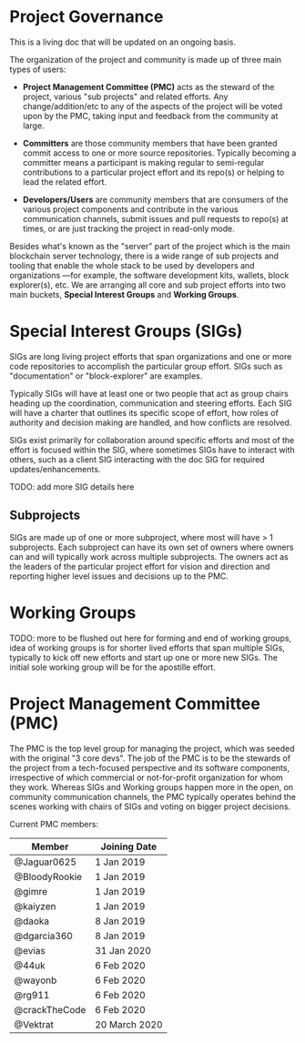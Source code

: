 # Project Governance

This is a living doc that will be updated on an ongoing basis.

The organization of the project and community is made up of three main types of users:

* **Project Management Committee (PMC)** acts as the steward of the project, various "sub projects" and related efforts. Any change/addition/etc to any of the aspects of the project will be voted upon by the PMC, taking input and feedback from the community at large.

* **Committers** are those community members that have been granted commit access to one or more source repositories.  Typically becoming a committer means a participant is making regular to semi-regular contributions to a particular project effort and its repo(s) or helping to lead the related effort.

* **Developers/Users** are community members that are consumers of the various project components and contribute in the various communication channels, submit issues and pull requests to repo(s) at times, or are just tracking the project in read-only mode.

Besides what's known as the "server" part of the project which is the main blockchain server technology, there is a wide range of sub projects and tooling that enable the whole stack to be used by developers and organizations —for example, the software development kits, wallets, block explorer(s), etc.  We are arranging all core and sub project efforts into two main buckets, **Special Interest Groups** and **Working Groups**.

# Special Interest Groups (SIGs)

SIGs are long living project efforts that span organizations and one or more code repositories to accomplish the particular group effort.  SIGs such as "documentation" or "block-explorer" are examples.

Typically SIGs will have at least one or two people that act as group chairs heading up the coordination, communication and steering efforts.  Each SIG will have a charter that outlines its specific scope of effort, how roles of authority and decision making are handled, and how conflicts are resolved.

SIGs exist primarily for collaboration around specific efforts and most of the effort is focused within the SIG, where sometimes SIGs have to interact with others, such as a client SIG interacting with the doc SIG for required updates/enhancements.

TODO: add more SIG details here

## Subprojects

SIGs are made up of one or more subproject, where most will have > 1 subprojects.  Each subproject can have its own set of owners where owners can and will typically work across multiple subprojects.  The owners act as the leaders of the particular project effort for vision and direction and reporting higher level issues and decisions up to the PMC.

# Working Groups

TODO: more to be flushed out here for forming and end of working groups, idea of working groups is for shorter lived efforts that span multiple SIGs, typically to kick off new efforts and start up one or more new SIGs.  The initial sole working group will be for the apostille effort.

# Project Management Committee (PMC)

The PMC is the top level group for managing the project, which was seeded with the original "3 core devs".  The job of the PMC is to be the stewards of the project from a tech-focused perspective and its software components, irrespective of which commercial or not-for-profit organization for whom they work. Whereas SIGs and Working groups happen more in the open, on community communication channels, the PMC typically operates behind the scenes working with chairs of SIGs and voting on bigger project decisions.

Current PMC members:

| Member        | Joining Date   |
|---------------|----------------|
| @Jaguar0625   | 1 Jan 2019     |
| @BloodyRookie | 1 Jan 2019     |
| @gimre        | 1 Jan 2019     |
| @kaiyzen      | 1 Jan 2019     |
| @daoka        | 8 Jan 2019     |
| @dgarcia360   | 8 Jan 2019     |
| @evias        | 31 Jan 2020    |
| @44uk         | 6 Feb 2020     |
| @wayonb       | 6 Feb 2020     |
| @rg911        | 6 Feb 2020     |
| @crackTheCode | 6 Feb 2020     |
| @Vektrat      | 20 March 2020  |
